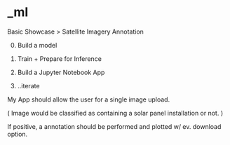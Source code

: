 # _ml

Basic Showcase > Satellite Imagery Annotation

0) Build a model

1) Train + Prepare for Inference

2) Build a Jupyter Notebook App

3) ..iterate


My App should allow the user for a single image upload.

( Image would be classified as containing a solar panel installation or not. )

If positive, a annotation should be performed and plotted w/ ev. download option.

